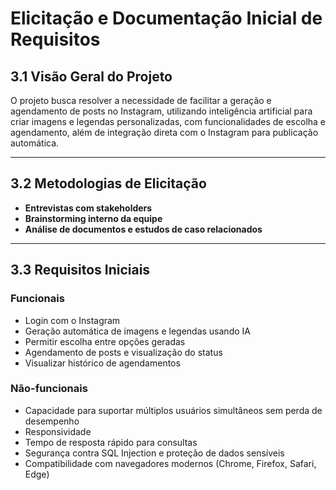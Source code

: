 # Elicitação e Documentação Inicial de Requisitos

## 3.1 Visão Geral do Projeto
O projeto busca resolver a necessidade de facilitar a geração e agendamento de posts no Instagram, utilizando inteligência artificial para criar imagens e legendas personalizadas, com funcionalidades de escolha e agendamento, além de integração direta com o Instagram para publicação automática.

---

## 3.2 Metodologias de Elicitação
- **Entrevistas com stakeholders**  
- **Brainstorming interno da equipe**  
- **Análise de documentos e estudos de caso relacionados**  

---

## 3.3 Requisitos Iniciais

### **Funcionais**
- Login com o Instagram  
- Geração automática de imagens e legendas usando IA  
- Permitir escolha entre opções geradas  
- Agendamento de posts e visualização do status
- Visualizar histórico de agendamentos 

### **Não-funcionais**
- Capacidade para suportar múltiplos usuários simultâneos sem perda de desempenho
- Responsividade 
- Tempo de resposta rápido para consultas  
- Segurança contra SQL Injection e proteção de dados sensíveis
- Compatibilidade com navegadores modernos (Chrome, Firefox, Safari, Edge) 
